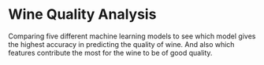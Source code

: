 # Wine Quality Analysis

Comparing five different machine learning models to see which model gives the highest accuracy in predicting the quality of wine. And also which features contribute the most for the wine to be of good quality.
